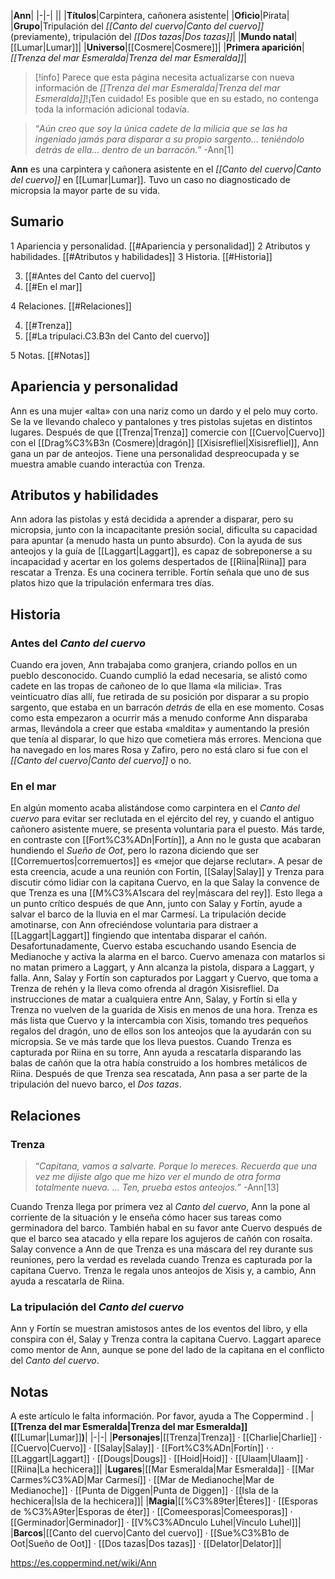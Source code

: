 

|**Ann**|
|-|-|
||
|**Títulos**|Carpintera, cañonera asistente|
|**Oficio**|Pirata|
|**Grupo**|Tripulación del *[[Canto del cuervo\|Canto del cuervo]]* (previamente), tripulación del *[[Dos tazas\|Dos tazas]]*|
|**Mundo natal**|[[Lumar\|Lumar]]|
|**Universo**|[[Cosmere\|Cosmere]]|
|**Primera aparición**|*[[Trenza del mar Esmeralda\|Trenza del mar Esmeralda]]*|

> [!info] Parece que esta página necesita actualizarse con nueva información de *[[Trenza del mar Esmeralda\|Trenza del mar Esmeralda]]*!¡Ten cuidado! Es posible que en su estado, no contenga toda la información adicional todavía.

>“*Aún creo que soy la única cadete de la milicia que se las ha ingeniado jamás para disparar a su propio sargento... teniéndolo detrás de ella... dentro de un barracón.*”
\-Ann[1]


**Ann** es una carpintera y cañonera asistente en el *[[Canto del cuervo\|Canto del cuervo]]* en [[Lumar\|Lumar]]. Tuvo un caso no diagnosticado de micropsia la mayor parte de su vida.

## Sumario

1 Apariencia y personalidad. [[#Apariencia y personalidad]] 
2 Atributos y habilidades. [[#Atributos y habilidades]] 
3 Historia. [[#Historia]] 

3. [[#Antes del Canto del cuervo]] 
3. [[#En el mar]] 


4 Relaciones. [[#Relaciones]] 

4. [[#Trenza]] 
4. [[#La tripulaci.C3.B3n del Canto del cuervo]] 


5 Notas. [[#Notas]] 


## Apariencia y personalidad
 
Ann es una mujer «alta» con una nariz como un dardo y el pelo muy corto. Se la ve llevando chaleco y pantalones y tres pistolas sujetas en distintos lugares. Después de que [[Trenza\|Trenza]] comercie con [[Cuervo\|Cuervo]] con el [[Drag%C3%B3n (Cosmere)\|dragón]] [[Xisisrefliel\|Xisisrefliel]], Ann gana un par de anteojos. Tiene una personalidad despreocupada y se muestra amable cuando interactúa con Trenza.

## Atributos y habilidades
Ann adora las pistolas y está decidida a aprender a disparar, pero su micropsia, junto con la incapacitante presión social, dificulta su capacidad para apuntar (a menudo hasta un punto absurdo). Con la ayuda de sus anteojos y la guía de [[Laggart\|Laggart]], es capaz de sobreponerse a su incapacidad y acertar en los golems despertados de [[Riina\|Riina]] para rescatar a Trenza.
Es una cocinera terrible. Fortín señala que uno de sus platos hizo que la tripulación enfermara tres días.

## Historia
### Antes del *Canto del cuervo*
Cuando era joven, Ann trabajaba como granjera, criando pollos en un pueblo desconocido. Cuando cumplió la edad necesaria, se alistó como cadete en las tropas de cañoneo de lo que llama «la milicia». Tras veinticuatro días allí, fue retirada de su posición por disparar a su propio sargento, que estaba en un barracón *detrás* de ella en ese momento. Cosas como esta empezaron a ocurrir más a menudo conforme Ann disparaba armas, llevándola a creer que estaba «maldita» y aumentando la presión que tenía al disparar, lo que hizo que cometiera más errores. Menciona que ha navegado en los mares Rosa y Zafiro, pero no está claro si fue con el *[[Canto del cuervo\|Canto del cuervo]]* o no.

 
### En el mar
En algún momento acaba alistándose como carpintera en el *Canto del cuervo* para evitar ser reclutada en el ejército del rey, y cuando el antiguo cañonero asistente muere, se presenta voluntaria para el puesto. Más tarde, en contraste con [[Fort%C3%ADn\|Fortín]], a Ann no le gusta que acabaran hundiendo el *Sueño de Oot*, pero lo razona diciendo que ser [[Corremuertos\|corremuertos]] es «mejor que dejarse reclutar». A pesar de esta creencia, acude a una reunión con Fortín, [[Salay\|Salay]] y Trenza para discutir cómo lidiar con la capitana Cuervo, en la que Salay la convence de que Trenza es una [[M%C3%A1scara del rey\|máscara del rey]].
Esto llega a un punto crítico después de que Ann, junto con Salay y Fortín, ayude a salvar el barco de la lluvia en el mar Carmesí. La tripulación decide amotinarse, con Ann ofreciéndose voluntaria para distraer a [[Laggart\|Laggart]] fingiendo que intentaba disparar el cañón. Desafortunadamente, Cuervo estaba escuchando usando Esencia de Medianoche y activa la alarma en el barco. Cuervo amenaza con matarlos si no matan primero a Laggart, y Ann alcanza la pistola, dispara a Laggart, y falla. Ann, Salay y Fortín son capturados por Laggart y Cuervo, que toma a Trenza de rehén y la lleva como ofrenda al dragón Xisisrefliel. Da instrucciones de matar a cualquiera entre Ann, Salay, y Fortín si ella y Trenza no vuelven de la guarida de Xisis en menos de una hora.
Trenza es más lista que Cuervo y la intercambia con Xisis, tomando tres pequeños regalos del dragón, uno de ellos son los anteojos que la ayudarán con su micropsia. Se ve más tarde que los lleva puestos.
Cuando Trenza es capturada por Riina en su torre, Ann ayuda a rescatarla disparando las balas de cañón que la otra había construido a los hombres metálicos de Riina. Después de que Trenza sea rescatada, Ann pasa a ser parte de la tripulación del nuevo barco, el *Dos tazas*.

## Relaciones
### Trenza
>“*Capitana, vamos a salvarte. Porque lo mereces. Recuerda que una vez me dijiste algo que me hizo ver el mundo de otra forma totalmente nueva. ... Ten, prueba estos anteojos.*”
\-Ann[13]


Cuando Trenza llega por primera vez al *Canto del cuervo*, Ann la pone al corriente de la situación y le enseña cómo hacer sus tareas como germinadora del barco. También habal en su favor ante Cuervo después de que el barco sea atacado y ella repare los agujeros de cañón con rosaíta. Salay convence a Ann de que Trenza es una máscara del rey durante sus reuniones, pero la verdad es revelada cuando Trenza es capturada por la capitana Cuervo. Trenza le regala unos anteojos de Xisis y, a cambio, Ann ayuda a rescatarla de Riina.

### La tripulación del *Canto del cuervo*
Ann y Fortín se muestran amistosos antes de los eventos del libro, y ella conspira con él, Salay y Trenza contra la capitana Cuervo. Laggart aparece como mentor de Ann, aunque se pone del lado de la capitana en el conflicto del *Canto del cuervo*.

## Notas

A este artículo le falta información. Por favor, ayuda a The Coppermind .
|**[[Trenza del mar Esmeralda\|Trenza del mar Esmeralda]] (**[[Lumar\|Lumar]]**)**|
|-|-|
|**Personajes**|[[Trenza\|Trenza]] · [[Charlie\|Charlie]] · [[Cuervo\|Cuervo]] · [[Salay\|Salay]] · [[Fort%C3%ADn\|Fortín]] ·  · [[Laggart\|Laggart]] · [[Dougs\|Dougs]] · [[Hoid\|Hoid]] · [[Ulaam\|Ulaam]] · [[Riina\|La hechicera]]|
|**Lugares**|[[Mar Esmeralda\|Mar Esmeralda]] · [[Mar Carmes%C3%AD\|Mar Carmesí]] · [[Mar de Medianoche\|Mar de Medianoche]] · [[Punta de Diggen\|Punta de Diggen]] · [[Isla de la hechicera\|Isla de la hechicera]]|
|**Magia**|[[%C3%89ter\|Éteres]] · [[Esporas de %C3%A9ter\|Esporas de éter]] · [[Comeesporas\|Comeesporas]] · [[Germinador\|Germinador]] · [[V%C3%ADnculo Luhel\|Vínculo Luhel]]|
|**Barcos**|[[Canto del cuervo\|Canto del cuervo]] · [[Sue%C3%B1o de Oot\|Sueño de Oot]] · [[Dos tazas\|Dos tazas]] · [[Delator\|Delator]]|



https://es.coppermind.net/wiki/Ann